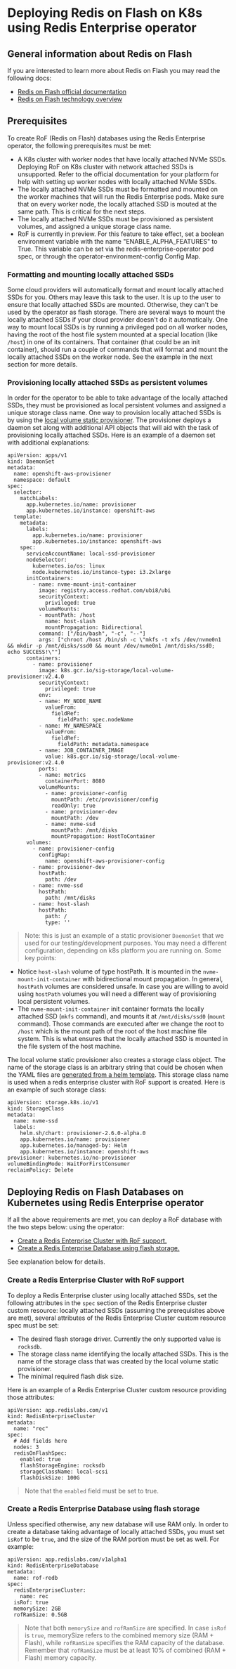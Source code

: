 # Deploying Redis on Flash on K8s using Redis Enterprise operator

## General information about Redis on Flash
If you are interested to learn more about Redis on Flash you may read the following docs:
* [Redis on Flash official documentation](https://docs.redis.com/latest/rs/concepts/memory-performance/redis-flash/)
* [Redis on Flash technology overview](https://redis.com/redis-enterprise/technology/redis-on-flash/)

## Prerequisites
To create RoF (Redis on Flash) databases using the
Redis Enterprise operator, the following prerequisites must be met:
* A K8s cluster with worker nodes that have locally attached NVMe SSDs. Deploying RoF
  on K8s cluster with network attached SSDs is unsupported.
  Refer to the official documentation for your platform for help
  with setting up worker nodes with locally attached NVMe SSDs.
* The locally attached NVMe SSDs must be formatted and mounted on the worker machines
  that will run the Redis Enterprise pods. Make sure that on every worker node, the locally attached
  SSD is mouted at the same path. This is critical for the next steps.
* The locally attached NVMe SSDs must be provisioned as persistent volumes, and assigned
  a unique storage class name.
* RoF is currently in preview. For this feature to take effect, 
  set a boolean environment variable with the name \"ENABLE_ALPHA_FEATURES\" to True. 
  This variable can be set via the redis-enterprise-operator pod spec, 
  or through the operator-environment-config Config Map.

### Formatting and mounting locally attached SSDs
Some cloud providers will automatically format and mount locally attached SSDs for you.
Others may leave this task to the user. It is up to the user to
ensure that locally attached SSDs are mounted. Otherwise, they can't be used by the
operator as flash storage.
There are several ways to mount the locally attached SSDs if your cloud provider doesn't do it automatically.
One way to mount local SSDs is by running a privileged pod on all worker nodes, having the root of
the host file system mounted at a special location (like `/host`) in one of its containers.
That container (that could be an init container), should run a couple of commands that will
format and mount the locally attached SSDs on the worker node. See the example in the next
section for more details.

### Provisioning locally attached SSDs as persistent volumes
In order for the operator to be able to take advantage of the locally attached SSDs,
they must be provisioned as local persistent volumes and assigned a unique storage class name.
One way to provision locally attached SSDs is by using the [local volume static provisioner](https://github.com/kubernetes-sigs/sig-storage-local-static-provisioner/blob/master/README.md).
The provisioner deploys a daemon set along with additional API objects that will aid with
the task of provisioning locally attached SSDs.
Here is an example of a daemon set with additional explanations:
```
apiVersion: apps/v1
kind: DaemonSet
metadata:
  name: openshift-aws-provisioner
  namespace: default
spec:
  selector:
    matchLabels:
      app.kubernetes.io/name: provisioner
      app.kubernetes.io/instance: openshift-aws
  template:
    metadata:
      labels:
        app.kubernetes.io/name: provisioner
        app.kubernetes.io/instance: openshift-aws
    spec:
      serviceAccountName: local-ssd-provisioner
      nodeSelector:
        kubernetes.io/os: linux
        node.kubernetes.io/instance-type: i3.2xlarge
      initContainers:
        - name: nvme-mount-init-container
          image: registry.access.redhat.com/ubi8/ubi
          securityContext:
            privileged: true
          volumeMounts:
          - mountPath: /host
            name: host-slash
            mountPropagation: Bidirectional
          command: ["/bin/bash", "-c", "--"]
          args: ["chroot /host /bin/sh -c \"mkfs -t xfs /dev/nvme0n1 && mkdir -p /mnt/disks/ssd0 && mount /dev/nvme0n1 /mnt/disks/ssd0; echo SUCCESS!\""]
      containers:
        - name: provisioner
          image: k8s.gcr.io/sig-storage/local-volume-provisioner:v2.4.0
          securityContext:
            privileged: true
          env:
          - name: MY_NODE_NAME
            valueFrom:
              fieldRef:
                fieldPath: spec.nodeName
          - name: MY_NAMESPACE
            valueFrom:
              fieldRef:
                fieldPath: metadata.namespace
          - name: JOB_CONTAINER_IMAGE
            value: k8s.gcr.io/sig-storage/local-volume-provisioner:v2.4.0
          ports:
          - name: metrics
            containerPort: 8080
          volumeMounts:
            - name: provisioner-config
              mountPath: /etc/provisioner/config
              readOnly: true
            - name: provisioner-dev
              mountPath: /dev
            - name: nvme-ssd
              mountPath: /mnt/disks
              mountPropagation: HostToContainer
      volumes:
        - name: provisioner-config
          configMap:
            name: openshift-aws-provisioner-config
        - name: provisioner-dev
          hostPath:
            path: /dev
        - name: nvme-ssd
          hostPath:
            path: /mnt/disks
        - name: host-slash
          hostPath:
            path: /
            type: ''
```
> Note: this is just an example of a static provisioner `DaemonSet` that we used for our testing/development purposes.
  You may need a different configuration, depending on k8s platform you are running on.
Some key points:
* Notice `host-slash` volume of type hostPath. It is mounted in the `nvme-mount-init-container`
  with bidirectional mount propagation. In general, `hostPath` volumes are considered unsafe.
  In case you are willing to avoid using `hostPath` volumes you will need a different way of provisioning
  local persistent volumes.
* The `nvme-mount-init-container` init container formats the locally attached SSD (`mkfs` command),
  and mounts it at `/mnt/disks/ssd0` (`mount` command). Those commands are executed after we
  change the root to `/host` which is the mount path of the root of the host machine file system.
  This is what ensures that the locally attached SSD is mounted in the file system of the host machine.

The local volume static provisioner also creates a storage class object. The name of the storage class is
an arbitrary string that could be chosen when the YAML files are [generated from a helm template](https://github.com/kubernetes-sigs/sig-storage-local-static-provisioner/blob/master/helm/README.md). This storage class name is used when a redis enterprise cluster with RoF support is created. Here is an example of such
storage class:
```
apiVersion: storage.k8s.io/v1
kind: StorageClass
metadata:
  name: nvme-ssd
  labels:
    helm.sh/chart: provisioner-2.6.0-alpha.0
    app.kubernetes.io/name: provisioner
    app.kubernetes.io/managed-by: Helm
    app.kubernetes.io/instance: openshift-aws
provisioner: kubernetes.io/no-provisioner
volumeBindingMode: WaitForFirstConsumer
reclaimPolicy: Delete
```

## Deploying Redis on Flash Databases on Kubernetes using Redis Enterprise operator

If all the above requirements are met, you can deploy a RoF database with the two steps below: 
using the operator:
* [Create a Redis Enterprise Cluster with RoF support.](#create-a-redis-enterprise-cluster-with-rof-support)
* [Create a Redis Enterprise Database using flash storage.](#create-a-redis-enterprise-database-using-flash-storage)

See explanation below for details.

### Create a Redis Enterprise Cluster with RoF support
To deploy a Redis Enterprise cluster using locally attached SSDs, set the following attributes in the `spec` section of the Redis Enterprise cluster custom resource:
locally attached SSDs (assuming the prerequisites above are met), several attributes
of the Redis Enterprise Cluster custom resource spec must be set:
* The desired flash storage driver. Currently the only supported value is `rocksdb`.
* The storage class name identifying the locally attached SSDs. This is the name of the storage class
  that was created by the local volume static provisioner.
* The minimal required flash disk size.

Here is an example of a Redis Enterprise Cluster custom resource providing those attributes:
```
apiVersion: app.redislabs.com/v1
kind: RedisEnterpriseCluster
metadata:
  name: "rec"
spec:
  # Add fields here
  nodes: 3
  redisOnFlashSpec:
    enabled: true
    flashStorageEngine: rocksdb
    storageClassName: local-scsi
    flashDiskSize: 100G
```
> Note that the `enabled` field must be set to true.

### Create a Redis Enterprise Database using flash storage
Unless specified otherwise, any new database will use RAM only.
In order to create a database taking advantage of locally attached SSDs,
you must set `isRof` to be `true`, and the size of the RAM portion must be set as well.
For example:
```
apiVersion: app.redislabs.com/v1alpha1
kind: RedisEnterpriseDatabase
metadata:
  name: rof-redb
spec:
  redisEnterpriseCluster:
    name: rec
  isRof: true
  memorySize: 2GB
  rofRamSize: 0.5GB
```
> Note that both `memorySize` and `rofRamSize` are specified. In case `isRof` is `true`, memorySize
refers to the combined memory size (RAM + Flash), while `rofRamSize` specifies the RAM capacity of the database.
Remember that `rofRamSize` must be at least 10% of combined (RAM + Flash) memory capacity.

